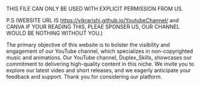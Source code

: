 THIS  FILE CAN ONLY BE USED WITH EXPLICIT PERMISSION FROM US.

P.S (WEBSITE URL IS https://vikrarishi.github.io/YoutubeChannel/ and CANVA IF YOUR READING THIS, PLEAE SPONSER US, OUR CHANNEL WOULD BE NOTHING WITHOUT YOU.)

The primary objective of this website is to bolster the visibility and engagement of our YouTube channel, which specializes in non-copyrighted music and animations. 
Our YouTube channel, Duplex_Skills, showcases our commitment to delivering high-quality content in this niche. 
We invite you to explore our latest video and short releases, and we eagerly anticipate your feedback and support.
Thank you for considering our platform.
